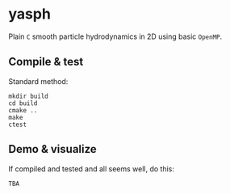# yasph
Plain `C` smooth particle hydrodynamics in 2D using basic `OpenMP`.

## Compile & test
Standard method:
```
mkdir build
cd build
cmake ..
make
ctest
```

## Demo & visualize
If compiled and tested and all seems well, do this:
```
TBA
```
